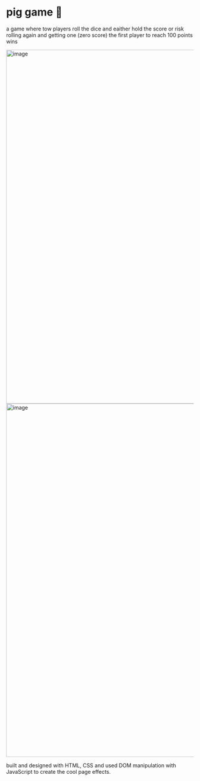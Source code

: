 # pig game 🐷

a game where tow players roll the dice and eaither hold the score or risk rolling again and getting one (zero score)
the first player to reach 100 points wins 

<img width="948" alt="image" src="https://user-images.githubusercontent.com/95438412/166080118-10ebaec7-62c4-4d3c-b9db-71a60f52ed1c.png">

<img width="947" alt="image" src="https://user-images.githubusercontent.com/95438412/166080203-baf4d6af-8d4e-4777-8833-0ff9c20b272c.png">

built and designed with HTML, CSS and used DOM manipulation with JavaScript to create the cool page effects.
